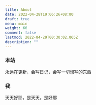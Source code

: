 ```yaml
---
title: About
date: 2022-04-28T19:06:26+08:00
draft: true
menu: main
weight: 60
comment: false
lastmod: 2022-04-29T00:30:02.065Z
description: ""
---
```

### 本站
永远在更新，会写日记，会写一切想写的东西

### 我
天天好耶，是天天，是好耶


